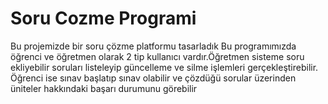 # Soru Cozme Programi
 Bu projemizde bir soru çözme platformu tasarladık
Bu programımızda öğrenci ve öğretmen olarak 2 tip kullanıcı vardır.Öğretmen sisteme soru ekliyebilir soruları listeleyip güncelleme ve silme işlemleri gerçekleştirebilir.
Öğrenci ise  sınav başlatıp sınav olabilir ve çözdüğü sorular üzerinden üniteler hakkındaki başarı durumunu görebilir
